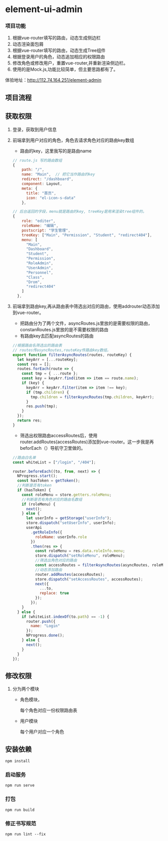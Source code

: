 # element-ui-admin
### 项目功能
1. 根据vue-router填写的路由，动态生成侧边栏
2. 动态渲染面包屑
3. 根据vue-router填写的路由，动态生成Tree组件
4. 根据登录用户的角色，动态追加相应的权限路由
5. 修改角色或修改用户，重置vue-router,并重新渲染侧边栏。
6. 使用的是Mock.js,功能比较简单，但主要思路都有了。

体验地址：http://112.74.164.251/element-admin

## 项目流程

## 获取权限

1. 登录，获取到用户信息

2. 前端拿到用户对应的角色，角色去请求角色对应的路由key数组

   - 路由的key，这里我写的是路由name

   ```javascript
   // route.js 写的路由数组
   {
       path: "/",
       name: "Main",  // 把它当作路由的key
       redirect: "/dashboard",
       component: Layout,
       meta: {
         title: "首页",
         icon: "el-icon-s-data"
       },
   ```

   ```javascript
   // 后台返回的字段，menu就是路由的key, treeKey是用来渲染tree组件的。
   {
       role: "editer",
       roleName: "编辑",
       postscript: "学生管理",
       treeKey: ["Main", "Permission", "Student", "redirect404"],
       menu: [
         "Main",
         "Dashboard",
         "Student",
         "Permission",
         "RoleAdmin",
         "UserAdmin",
         "Personnel",
         "Class",
         "Drom",
         "redirect404"
       ]
     },
   ```

3. 前端拿到路由key,再从路由表中筛选出对应的路由，使用addrouter动态添加到vue-router。

   - 把路由分为了两个文件，asyncRoutes.js里放的是需要权限的路由，constanRoutes.js里放的是不需要权限的路由
   - 有路由key去匹配asyncRoutes的路由

   ```javascript
   //根据路由名筛选出的路由表 
   // routes传asyncRoutes,routeKey传路由key数组。
   export function filterAsyncRoutes(routes, routeKey) {
     let keyArr = [...routeKey];
     const res = [];
     routes.forEach(route => {
       const tmp = { ...route };
       const key = keyArr.find(item => item == route.name);
       if (key) {
         keyArr = keyArr.filter(item => item !== key);
         if (tmp.children) {
           tmp.children = filterAsyncRoutes(tmp.children, keyArr);
         }
         res.push(tmp);
       }
     });
     return res;
   }
   ```

   - 筛选出权限路由accessRoutes后，使用router.addRoutes(accessRoutes)添加到vue-router。这一步我是再beforEach（）导航守卫里做的。

   ```javascript
   //路由白名单
   const whiteList = ["/login", "/404"];
   
   router.beforeEach((to, from, next) => {
     NProgress.start();
     const hasToken = getToken();
     //判断是否有token
     if (hasToken) {
       const roleMenu = store.getters.roleMenu;
       //判断是否有角色对应的路由名数组
       if (roleMenu) {
         next();
       } else {
         let userInfo = getStorage("userInfo");
         store.dispatch("setUserInfo", userInfo);
         userApi
           .getRoleInfo({
             roleName: userInfo.role
           })
           .then(res => {
             const roleMenu = res.data.roleInfo.menu;
             store.dispatch("setRoleMenu", roleMenu);
             //筛选出角色对应的路由
             const accessRoutes = filterAsyncRoutes(asyncRoutes, roleMenu);
             //动态添加路由
             router.addRoutes(accessRoutes);
             store.dispatch("setAccessRoutes", accessRoutes);
             next({
               ...to,
               replace: true
             });
           });
       }
     } else {
       if (whiteList.indexOf(to.path) == -1) {
         router.push({
           name: "Login"
         });
         NProgress.done();
       } else {
         next();
       }
     }
   });
   ```

## 修改权限

1. 分为两个模块

   - 角色模块，

     每个角色对应一份权限路由表

   - 用户模块

     每个用户对应一个角色

     

## 安装依赖

```
npm install
```

### 启动服务
```
npm run serve
```

### 打包
```
npm run build
```

### 修正书写规范
```
npm run lint --fix
```

